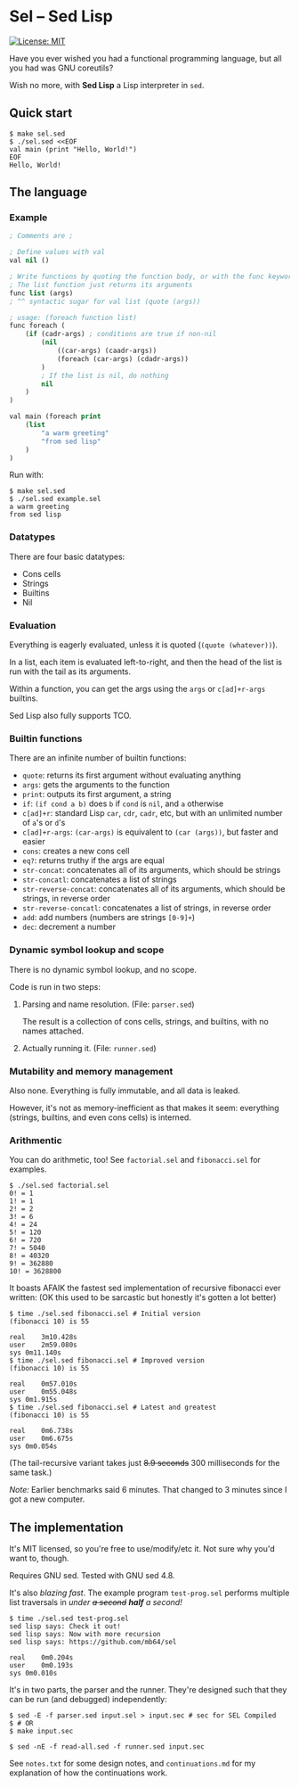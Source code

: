 # Sel – Sed Lisp

[![License: MIT](https://img.shields.io/badge/License-MIT-yellow.svg)](https://opensource.org/licenses/MIT)

Have you ever wished you had a functional programming language, but all you had
was GNU coreutils?

Wish no more, with **Sed Lisp** a Lisp interpreter in `sed`.

## Quick start

```shell
$ make sel.sed
$ ./sel.sed <<EOF
val main (print "Hello, World!")
EOF
Hello, World!
```

## The language

### Example

```lisp
; Comments are ;

; Define values with val
val nil ()

; Write functions by quoting the function body, or with the func keyword
; The list function just returns its arguments
func list (args)
; ^^ syntactic sugar for val list (quote (args))

; usage: (foreach function list)
func foreach (
    (if (cadr-args) ; conditions are true if non-nil
        (nil
            ((car-args) (caadr-args))
            (foreach (car-args) (cdadr-args))
        )
        ; If the list is nil, do nothing
        nil
    )
)

val main (foreach print
    (list
        "a warm greeting"
        "from sed lisp"
    )
)
```
Run with:
```shell
$ make sel.sed
$ ./sel.sed example.sel
a warm greeting
from sed lisp
```

### Datatypes

There are four basic datatypes:
 - Cons cells
 - Strings
 - Builtins
 - Nil

### Evaluation

Everything is eagerly evaluated, unless it is quoted (`(quote (whatever))`).

In a list, each item is evaluated left-to-right, and then the head of the list
is run with the tail as its arguments.

Within a function, you can get the args using the `args` or `c[ad]+r-args`
builtins.

Sed Lisp also fully supports TCO.

### Builtin functions

There are an infinite number of builtin functions:

 - `quote`: returns its first argument without evaluating anything
 - `args`: gets the arguments to the function
 - `print`: outputs its first argument, a string
 - `if`: `(if cond a b)` does `b` if `cond` is `nil`, and `a` otherwise
 - `c[ad]+r`: standard Lisp `car`, `cdr`, `cadr`, etc, but with an unlimited
    number of `a`'s or `d`'s
 - `c[ad]+r-args`: `(car-args)` is equivalent to `(car (args))`, but faster and
    easier
 - `cons`: creates a new cons cell
 - `eq?`: returns truthy if the args are equal
 - `str-concat`: concatenates all of its arguments, which should be strings
 - `str-concatl`: concatenates a list of strings
 - `str-reverse-concat`: concatenates all of its arguments, which should be
    strings, in reverse order
 - `str-reverse-concatl`: concatenates a list of strings, in reverse order
 - `add`: add numbers (numbers are strings `[0-9]+`)
 - `dec`: decrement a number

### Dynamic symbol lookup and scope

There is no dynamic symbol lookup, and no scope.

Code is run in two steps:
 1. Parsing and name resolution. (File: `parser.sed`)

    The result is a collection of cons cells, strings, and builtins, with no
    names attached.

 2. Actually running it. (File: `runner.sed`)

### Mutability and memory management

Also none. Everything is fully immutable, and all data is leaked.

However, it's not as memory-inefficient as that makes it seem: everything
(strings, builtins, and even cons cells) is interned.

### Arithmentic

You can do arithmetic, too!  See `factorial.sel` and `fibonacci.sel` for
examples.

```shell
$ ./sel.sed factorial.sel
0! = 1
1! = 1
2! = 2
3! = 6
4! = 24
5! = 120
6! = 720
7! = 5040
8! = 40320
9! = 362880
10! = 3628800
```

It boasts AFAIK the fastest sed implementation of recursive fibonacci ever
written: (OK this used to be sarcastic but honestly it's gotten a lot better)

```shell
$ time ./sel.sed fibonacci.sel # Initial version
(fibonacci 10) is 55

real	3m10.428s
user	2m59.080s
sys	0m11.140s
$ time ./sel.sed fibonacci.sel # Improved version
(fibonacci 10) is 55

real	0m57.010s
user	0m55.048s
sys	0m1.915s
$ time ./sel.sed fibonacci.sel # Latest and greatest
(fibonacci 10) is 55

real	0m6.738s
user	0m6.675s
sys	0m0.054s
```

(The tail-recursive variant takes just ~~8.9 seconds~~ 300 milliseconds for the
same task.)

*Note:* Earlier benchmarks said 6 minutes.  That changed to 3 minutes since I
got a new computer.

## The implementation

It's MIT licensed, so you're free to use/modify/etc it. Not sure why you'd want
to, though.

Requires GNU sed. Tested with GNU sed 4.8.

It's also *blazing fast*.  The example program `test-prog.sel` performs multiple
list traversals in *under ~~a second~~ __half__ a second!*

```shell
$ time ./sel.sed test-prog.sel
sed lisp says: Check it out!
sed lisp says: Now with more recursion
sed lisp says: https://github.com/mb64/sel

real	0m0.204s
user	0m0.193s
sys	0m0.010s
```

It's in two parts, the parser and the runner.  They're designed such that they
can be run (and debugged) independently:

```shell
$ sed -E -f parser.sed input.sel > input.sec # sec for SEL Compiled
$ # OR
$ make input.sec
```

```shell
$ sed -nE -f read-all.sed -f runner.sed input.sec
```

See `notes.txt` for some design notes, and `continuations.md` for my explanation
of how the continuations work.
